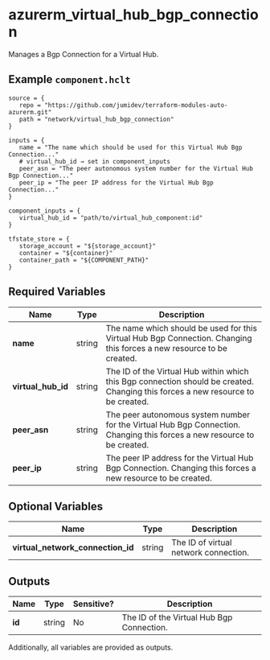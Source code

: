 # azurerm_virtual_hub_bgp_connection

Manages a Bgp Connection for a Virtual Hub.

## Example `component.hclt`

```hcl
source = {
   repo = "https://github.com/jumidev/terraform-modules-auto-azurerm.git"   
   path = "network/virtual_hub_bgp_connection"   
}

inputs = {
   name = "The name which should be used for this Virtual Hub Bgp Connection..."   
   # virtual_hub_id → set in component_inputs
   peer_asn = "The peer autonomous system number for the Virtual Hub Bgp Connection..."   
   peer_ip = "The peer IP address for the Virtual Hub Bgp Connection..."   
}

component_inputs = {
   virtual_hub_id = "path/to/virtual_hub_component:id"   
}

tfstate_store = {
   storage_account = "${storage_account}"   
   container = "${container}"   
   container_path = "${COMPONENT_PATH}"   
}

```

## Required Variables

| Name | Type |  Description |
| ---- | --------- |  ----------- |
| **name** | string |  The name which should be used for this Virtual Hub Bgp Connection. Changing this forces a new resource to be created. | 
| **virtual_hub_id** | string |  The ID of the Virtual Hub within which this Bgp connection should be created. Changing this forces a new resource to be created. | 
| **peer_asn** | string |  The peer autonomous system number for the Virtual Hub Bgp Connection. Changing this forces a new resource to be created. | 
| **peer_ip** | string |  The peer IP address for the Virtual Hub Bgp Connection. Changing this forces a new resource to be created. | 

## Optional Variables

| Name | Type |  Description |
| ---- | --------- |  ----------- |
| **virtual_network_connection_id** | string |  The ID of virtual network connection. | 



## Outputs

| Name | Type | Sensitive? | Description |
| ---- | ---- | --------- | --------- |
| **id** | string | No  | The ID of the Virtual Hub Bgp Connection. | 

Additionally, all variables are provided as outputs.
